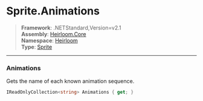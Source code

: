 # Sprite.Animations

> **Framework**: .NETStandard,Version=v2.1  
> **Assembly**: [Heirloom.Core][0]  
> **Namespace**: [Heirloom][0]  
> **Type**: [Sprite][1]  

--------------------------------------------------------------------------------

### Animations

Gets the name of each known animation sequence.

```cs
IReadOnlyCollection<string> Animations { get; }
```

[0]: ..\Heirloom.Core.md
[1]: Heirloom.Sprite.md

